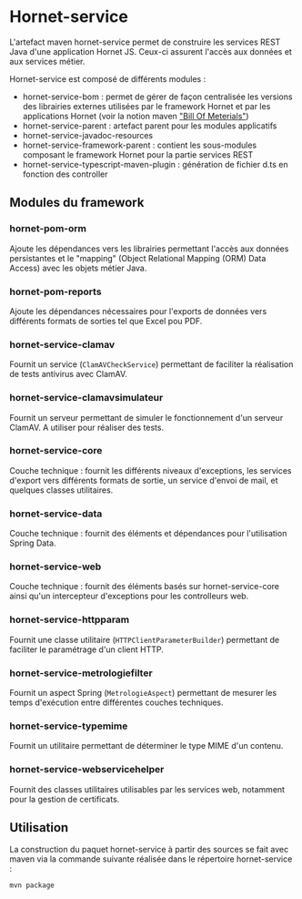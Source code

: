 # Hornet-service

L'artefact maven hornet-service permet de construire les services REST Java d'une application Hornet JS. Ceux-ci assurent l'accès aux données et aux services métier.

Hornet-service est composé de différents modules :

- hornet-service-bom : permet de gérer de façon centralisée les versions des librairies externes utilisées par le framework Hornet et par les applications Hornet (voir la notion maven ["Bill Of Meterials"](https://maven.apache.org/guides/introduction/introduction-to-dependency-mechanism.html#Importing_Dependencies))
- hornet-service-parent : artefact parent pour les modules applicatifs
- hornet-service-javadoc-resources
- hornet-service-framework-parent : contient les sous-modules composant le framework Hornet pour la partie services REST
- hornet-service-typescript-maven-plugin : génération de fichier d.ts en fonction des controller

## Modules du framework

### hornet-pom-orm

Ajoute les dépendances vers les librairies permettant l'accès aux données persistantes et le "mapping" (Object Relational Mapping (ORM) Data Access) avec les objets métier Java.

### hornet-pom-reports

Ajoute les dépendances nécessaires pour l'exports de données vers différents formats de sorties tel que Excel pou PDF.

### hornet-service-clamav

Fournit un service (`ClamAVCheckService`) permettant de faciliter la réalisation de tests antivirus avec ClamAV.

### hornet-service-clamavsimulateur

Fournit un serveur permettant de simuler le fonctionnement d'un serveur ClamAV. A utiliser pour réaliser des tests.

### hornet-service-core

Couche technique : fournit les différents niveaux d'exceptions, les services d'export vers différents formats de sortie, un service d'envoi de mail, et quelques classes utilitaires.

### hornet-service-data

Couche technique : fournit des éléments et dépendances pour l'utilisation Spring Data.

### hornet-service-web

Couche technique : fournit des éléments basés sur hornet-service-core ainsi qu'un intercepteur d'exceptions pour les controlleurs web.

### hornet-service-httpparam

Fournit une classe utilitaire (`HTTPClientParameterBuilder`) permettant de faciliter le paramétrage d'un client HTTP.

### hornet-service-metrologiefilter

Fournit un aspect Spring (`MetrologieAspect`) permettant de mesurer les temps d'exécution entre différentes couches techniques.

### hornet-service-typemime

Fournit un utilitaire permettant de déterminer le type MIME d'un contenu.

### hornet-service-webservicehelper

Fournit des classes utilitaires utilisables par les services web, notamment pour la gestion de certificats.

## Utilisation

La construction du paquet hornet-service à partir des sources se fait avec maven via la commande suivante réalisée dans le répertoire hornet-service :

```shell
mvn package
```
